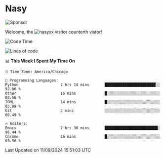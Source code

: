 # Nasy

<!--
<p align="center">
<img height="200" src="https://github-readme-stats.vercel.app/api?username=nasyxx&count_private=true&show_icons=true&theme=dracula&include_all_commits=true"/>
<img height="200" src="https://github-readme-stats.vercel.app/api/top-langs/?username=nasyxx&theme=dracula&hide=html,jupyter+notebook&count_private=true&show_icons=true"/>
</p>

  
----------------
-->

![Sponsor](https://img.shields.io/static/v1.svg?label=Sponsor&message=%E2%9D%A4&logo=GitHub&style=flat&color=pink)
 
Welcome, the ![nasyxx visitor counter](https://count.getloli.com/get/@nasyxx?theme=rule34)th vistor!
 
<!--START_SECTION:waka-->
![Code Time](http://img.shields.io/badge/Code%20Time-4%2C624%20hrs%207%20mins-blue)

![Lines of code](https://img.shields.io/badge/From%20Hello%20World%20I%27ve%20Written-6.4%20million%20lines%20of%20code-blue)

📊 **This Week I Spent My Time On** 

```text
🕑︎ Time Zone: America/Chicago

💬 Programming Languages: 
Python                   7 hrs 14 mins       ███████████████████████░░   92.86 % 
Other                    16 mins             █░░░░░░░░░░░░░░░░░░░░░░░░   03.56 % 
TOML                     14 mins             █░░░░░░░░░░░░░░░░░░░░░░░░   03.09 % 
Git                      2 mins              ░░░░░░░░░░░░░░░░░░░░░░░░░   00.49 % 

🔥 Editors: 
Emacs                    7 hrs 30 mins       ████████████████████████░   96.44 % 
Chrome                   16 mins             █░░░░░░░░░░░░░░░░░░░░░░░░   03.56 % 
```


 Last Updated on 11/09/2024 15:51:03 UTC
<!--END_SECTION:waka-->

<!-- ![visitors](https://visitor-badge.laobi.icu/badge?page_id=nasyxx.nasyxx) -->
